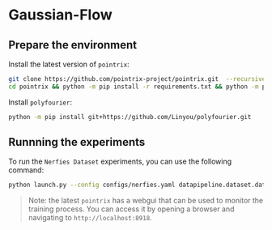# Gaussian-Flow

## Prepare the environment

Install the latest version of `pointrix`:

```bash
git clone https://github.com/pointrix-project/pointrix.git  --recursive
cd pointrix && python -m pip install -r requirements.txt && python -m pip install .
```

Install `polyfourier`:

```bash
python -m pip install git+https://github.com/Linyou/polyfourier.git
```


## Runnning the experiments

To run the `Nerfies Dataset` experiments, you can use the following command:

```bash
python launch.py --config configs/nerfies.yaml datapipeline.dataset.data_path='path/to/nerfies/dataset'
```

> Note: the latest `pointrix` has a webgui that can be used to monitor the training process. You can access it by opening a browser and navigating to `http://localhost:8918`.
